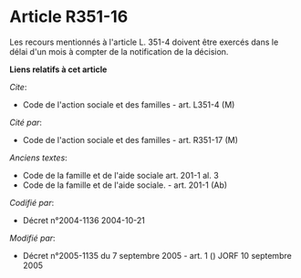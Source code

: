 # Article R351-16

Les recours mentionnés à l'article L. 351-4 doivent être exercés dans le délai d'un mois à compter de la notification de la
décision.

**Liens relatifs à cet article**

_Cite_:

  - Code de l'action sociale et des familles - art. L351-4 (M)

_Cité par_:

  - Code de l'action sociale et des familles - art. R351-17 (M)

_Anciens textes_:

  - Code de la famille et de l'aide sociale art. 201-1 al. 3
  - Code de la famille et de l'aide sociale. - art. 201-1 (Ab)

_Codifié par_:

  - Décret n°2004-1136 2004-10-21

_Modifié par_:

  - Décret n°2005-1135 du 7 septembre 2005 - art. 1 () JORF 10 septembre 2005
